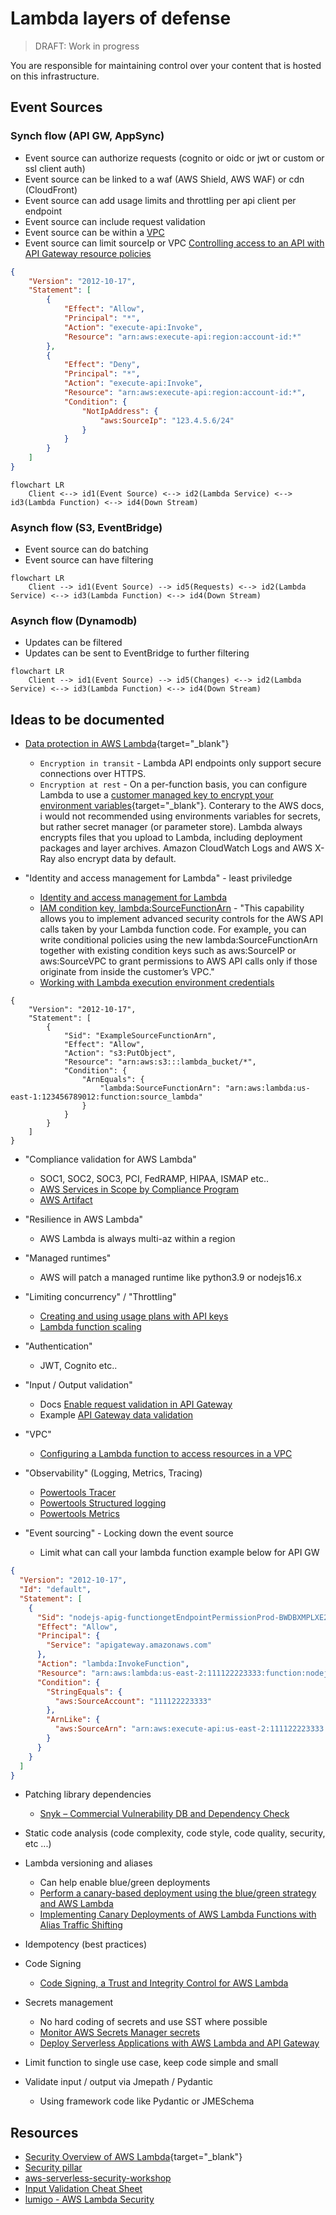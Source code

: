 # Lambda layers of defense

> DRAFT: Work in progress

You are responsible for maintaining control over your content that is hosted on this infrastructure.

## Event Sources

### Synch flow (API GW, AppSync)

- Event source can authorize requests (cognito or oidc or jwt or custom or ssl client auth)
- Event source can be linked to a waf (AWS Shield, AWS WAF) or cdn (CloudFront)
- Event source can add usage limits and throttling per api client per endpoint
- Event source can include request validation
- Event source can be within a [VPC](https://docs.aws.amazon.com/apigateway/latest/developerguide/apigateway-private-apis.html)
- Event source can limit sourceIp or VPC [Controlling access to an API with API Gateway resource policies](https://docs.aws.amazon.com/apigateway/latest/developerguide/apigateway-resource-policies.html)

```json
{
    "Version": "2012-10-17",
    "Statement": [
        {
            "Effect": "Allow",
            "Principal": "*",
            "Action": "execute-api:Invoke",
            "Resource": "arn:aws:execute-api:region:account-id:*"
        },
        {
            "Effect": "Deny",
            "Principal": "*",
            "Action": "execute-api:Invoke",
            "Resource": "arn:aws:execute-api:region:account-id:*",
            "Condition": {
                "NotIpAddress": {
                    "aws:SourceIp": "123.4.5.6/24"
                }
            }
        }
    ]
}
```

```mermaid
flowchart LR
    Client <--> id1(Event Source) <--> id2(Lambda Service) <--> id3(Lambda Function) <--> id4(Down Stream)
```

### Asynch flow (S3, EventBridge)

- Event source can do batching
- Event source can have filtering

```mermaid
flowchart LR
    Client --> id1(Event Source) --> id5(Requests) <--> id2(Lambda Service) <--> id3(Lambda Function) <--> id4(Down Stream)
```

### Asynch flow (Dynamodb)

- Updates can be filtered
- Updates can be sent to EventBridge to further filtering

```mermaid
flowchart LR
    Client --> id1(Event Source) --> id5(Changes) <--> id2(Lambda Service) <--> id3(Lambda Function) <--> id4(Down Stream)
```

## Ideas to be documented

- [Data protection in AWS Lambda](https://docs.aws.amazon.com/lambda/latest/dg/security-dataprotection.html){target="_blank"}
    - `Encryption in transit` - Lambda API endpoints only support secure connections over HTTPS.
    - `Encryption at rest` - On a per-function basis, you can configure Lambda to use a [customer managed key to encrypt your environment variables](https://docs.aws.amazon.com/lambda/latest/dg/configuration-envvars.html#configuration-envvars-encryption){target="_blank"}. Conterary to the AWS docs, i would not recommended using environments variables for secrets, but rather secret manager (or parameter store).
    Lambda always encrypts files that you upload to Lambda, including deployment packages and layer archives. Amazon CloudWatch Logs and AWS X-Ray also encrypt data by default.

- "Identity and access management for Lambda" - least priviledge
    - [Identity and access management for Lambda](https://docs.aws.amazon.com/lambda/latest/dg/security-iam.html)
    - [IAM condition key, lambda:SourceFunctionArn](https://aws.amazon.com/about-aws/whats-new/2022/07/aws-lambda-iam-condition-key-lambda-source-function-arn/) - "This capability allows you to implement advanced security controls for the AWS API calls taken by your Lambda function code. For example, you can write conditional policies using the new lambda:SourceFunctionArn together with existing condition keys such as aws:SourceIP or aws:SourceVPC to grant permissions to AWS API calls only if those originate from inside the customer’s VPC."
    - [Working with Lambda execution environment credentials](https://docs.aws.amazon.com/lambda/latest/dg/lambda-intro-execution-role.html?icmpid=docs_lambda_rss#permissions-executionrole-source-function-arn)

```json5
{
    "Version": "2012-10-17",
    "Statement": [
        {
            "Sid": "ExampleSourceFunctionArn",
            "Effect": "Allow",
            "Action": "s3:PutObject",
            "Resource": "arn:aws:s3:::lambda_bucket/*",
            "Condition": {
                "ArnEquals": {
                    "lambda:SourceFunctionArn": "arn:aws:lambda:us-east-1:123456789012:function:source_lambda"
                }
            }
        }
    ]
}
```

- "Compliance validation for AWS Lambda"
    - SOC1, SOC2, SOC3, PCI, FedRAMP, HIPAA, ISMAP etc..
    - [AWS Services in Scope by Compliance Program](https://aws.amazon.com/compliance/services-in-scope/)
    - [AWS Artifact](https://aws.amazon.com/artifact/)

- "Resilience in AWS Lambda"
    - AWS Lambda is always multi-az within a region

- "Managed runtimes"
    - AWS will patch a managed runtime like python3.9 or nodejs16.x

- "Limiting concurrency" / "Throttling"
    - [Creating and using usage plans with API keys](https://docs.aws.amazon.com/apigateway/latest/developerguide/api-gateway-api-usage-plans.html)
    - [Lambda function scaling](https://docs.aws.amazon.com/lambda/latest/dg/invocation-scaling.html)

- "Authentication"
    - JWT, Cognito etc..

- "Input / Output validation"
    - Docs [Enable request validation in API Gateway](https://docs.aws.amazon.com/apigateway/latest/developerguide/api-gateway-method-request-validation.html)
    - Example [API Gateway data validation](https://serverlessland.com/patterns/apigw-data-validation)

- "VPC"
    - [Configuring a Lambda function to access resources in a VPC](https://docs.aws.amazon.com/lambda/latest/dg/configuration-vpc.html)

- "Observability" (Logging, Metrics, Tracing)
    - [Powertools Tracer](https://awslabs.github.io/aws-lambda-powertools-python/latest/core/tracer/)
    - [Powertools Structured logging](https://awslabs.github.io/aws-lambda-powertools-python/latest/core/logger/)
    - [Powertools Metrics](https://awslabs.github.io/aws-lambda-powertools-python/latest/core/metrics/)

- "Event sourcing" - Locking down the event source
    - Limit what can call your lambda function example below for API GW

```json
{
  "Version": "2012-10-17",
  "Id": "default",
  "Statement": [
    {
      "Sid": "nodejs-apig-functiongetEndpointPermissionProd-BWDBXMPLXE2F",
      "Effect": "Allow",
      "Principal": {
        "Service": "apigateway.amazonaws.com"
      },
      "Action": "lambda:InvokeFunction",
      "Resource": "arn:aws:lambda:us-east-2:111122223333:function:nodejs-apig-function-1G3MXMPLXVXYI",
      "Condition": {
        "StringEquals": {
          "aws:SourceAccount": "111122223333"
        },
        "ArnLike": {
          "aws:SourceArn": "arn:aws:execute-api:us-east-2:111122223333:ktyvxmpls1/prodStage/GET/image"
        }
      }
    }
  ]
}
```

- Patching library dependencies
    - [Snyk – Commercial Vulnerability DB and Dependency Check](https://snyk.io/)

- Static code analysis (code complexity, code style, code quality, security, etc ...)

- Lambda versioning and aliases
    - Can help enable blue/green deployments
    - [Perform a canary-based deployment using the blue/green strategy and AWS Lambda](https://docs.aws.amazon.com/prescriptive-guidance/latest/patterns/perform-a-canary-based-deployment-using-the-blue-green-strategy-and-aws-lambda.html)
    - [Implementing Canary Deployments of AWS Lambda Functions with Alias Traffic Shifting](https://aws.amazon.com/blogs/compute/implementing-canary-deployments-of-aws-lambda-functions-with-alias-traffic-shifting/)

- Idempotency (best practices)

- Code Signing
    - [Code Signing, a Trust and Integrity Control for AWS Lambda](https://aws.amazon.com/blogs/aws/new-code-signing-a-trust-and-integrity-control-for-aws-lambda/)

- Secrets management
    - No hard coding of secrets and use SST where possible
    - [Monitor AWS Secrets Manager secrets](https://docs.aws.amazon.com/secretsmanager/latest/userguide/monitoring.html)
    - [Deploy Serverless Applications with AWS Lambda and API Gateway](https://learn.hashicorp.com/tutorials/terraform/lambda-api-gateway)

- Limit function to single use case, keep code simple and small

- Validate input / output via Jmepath / Pydantic
    - Using framework code like Pydantic or JMESchema

## Resources

- [Security Overview of AWS Lambda](https://docs.aws.amazon.com/whitepapers/latest/security-overview-aws-lambda/security-overview-aws-lambda.pdf){target="_blank"}
- [Security pillar](https://docs.aws.amazon.com/wellarchitected/latest/serverless-applications-lens/security-pillar.html)
- [aws-serverless-security-workshop](https://github.com/aws-samples/aws-serverless-security-workshop)
- [Input Validation Cheat Sheet](https://cheatsheetseries.owasp.org/cheatsheets/Input_Validation_Cheat_Sheet.html)
- [lumigo - AWS Lambda Security](https://lumigo.io/aws-lambda-deployment/aws-lambda-security/)

